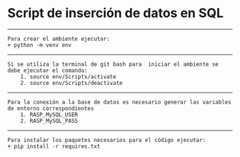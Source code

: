 # Script de inserción de datos en SQL

- - - 
~~~
Para crear el ambiente ejecutar:  
+ python -m venv env

~~~
- - - 
~~~
Si se utiliza la terminal de git bash para  iniciar el ambiente se debe ejecutar el comando:
	1. source env/Scripts/activate
	2. source env/Scripts/deactivate

~~~

- - - 
  
~~~
Para la conexión a la base de datos es necesario generar las variables de entorno correspondientes
	1. RASP_MySQL_USER
	2. RASP_MySQL_PASS
~~~

- - - 

~~~
Para instalar los paquetes necesarios para el código ejecutar:
+ pip install -r requires.txt

~~~
